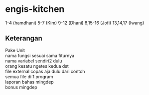 # engis-kitchen
1-4 (hamdhani)
5-7 (Kim)
9-12 (Dhani)
8,15-16 (Jofi)
13,14,17 (Iwang)

## Keterangan
Pake Unit<br>
nama fungsi sesuai sama fiturnya<br>
nama variabel sendiri2 dulu<br>
orang kesatu ngetes kedua dst<br>
file external copas aja dulu dari contoh<br>
semua file di 1 program<br>
laporan bahas mingdep<br>
bonus mingdep<br>
